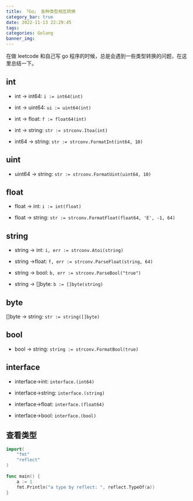 ```yaml
---
title: 「Go」 各种类型相互转换
category_bar: true
date: 2022-11-13 22:29:45
tags:
categories: Golang
banner_img:
---
```


在做 leetcode 和自己写 go 程序的时候，总是会遇到一些类型转换的问题，在这里总结一下。

<!-- more -->

## int 

* int → int64: `i := int64(int)`

* int → uint64: `ui := uint64(int)`

* int → float: `f := float64(int)`

* int → string: `str := strconv.Itoa(int)`

* int64 → string: `str := strconv.FormatInt(int64, 10)`

## uint

* uint64 → string: `str := strconv.FormatUint(uint64, 10)`

## float

* float → int: `i := int(float)`

* float → string: `str := strconv.FormatFloat(float64, 'E', -1, 64)`

## string

* string → int: `i, err := strconv.Atoi(string)`

* string →float: `f, err := strconv.ParseFloat(string, 64)`

* string → bool: `b, err := strconv.ParseBool("true")`

* string → []byte: `b := []byte(string)`

## byte

[]byte → string: `str := string([]byte)`

## bool

* bool → string: `string := strconv.FormatBool(true)`

## interface

* interface→int: `interface.(int64)`

* interface→string: `interface.(string)`

* interface→float: `interface.(float64)`

* interface→bool: `interface.(bool)`

## 查看类型

```go
import(
	"fmt"
	"reflect"
)
 
func main() {
 	a := 1
 	fmt.Println("a type by reflect: ", reflect.TypeOf(a))
}
```